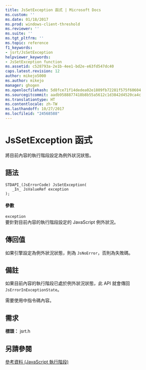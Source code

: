 ```yaml
---
title: JsSetException 函式 | Microsoft Docs
ms.custom: ''
ms.date: 01/18/2017
ms.prod: windows-client-threshold
ms.reviewer: ''
ms.suite: ''
ms.tgt_pltfrm: ''
ms.topic: reference
f1_keywords:
- jsrt/JsSetException
helpviewer_keywords:
- JsSetException function
ms.assetid: c528793a-2e1b-4ee1-bd2e-e63fd547dc40
caps.latest.revision: 12
author: mikejo5000
ms.author: mikejo
manager: ghogen
ms.openlocfilehash: 5d8fce71f14dedea02e1809fb72281f575f60604
ms.sourcegitcommit: aadb9588877418b8b55a5612c1d3842d4520ca4c
ms.translationtype: HT
ms.contentlocale: zh-TW
ms.lasthandoff: 10/27/2017
ms.locfileid: "24568588"
---
```

# <a name="jssetexception-function"></a>JsSetException 函式
將目前內容的執行階段設定為例外狀況狀態。  
  
## <a name="syntax"></a>語法  
  
```  
STDAPI_(JsErrorCode) JsSetException(  
   _In_ JsValueRef exception  
);  
```  
  
#### <a name="parameters"></a>參數  
 `exception`  
 要針對目前內容的執行階段設定的 JavaScript 例外狀況。  
  
## <a name="return-value"></a>傳回值  
 如果引擎設定為例外狀況狀態，則為 `JsNoError`，否則為失敗碼。  
  
## <a name="remarks"></a>備註  
 如果目前內容的執行階段已處於例外狀況狀態，此 API 就會傳回 `JsErrorInExceptionState`。  
  
 需要使用中指令碼內容。  
  
## <a name="requirements"></a>需求  
 **標頭：** jsrt.h  
  
## <a name="see-also"></a>另請參閱  
 [參考資料 (JavaScript 執行階段)](../chakra-hosting/reference-javascript-runtime.md)